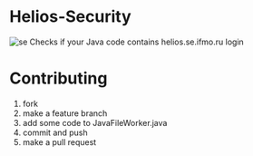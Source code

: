 # Helios-Security
![se](https://se.ifmo.ru/o/helios-theme/images/company_logo.png)
Checks if your Java code contains helios.se.ifmo.ru login

# Contributing

1) fork
2) make a feature branch
3) add some code to JavaFileWorker.java
4) commit and push
5) make a pull request

